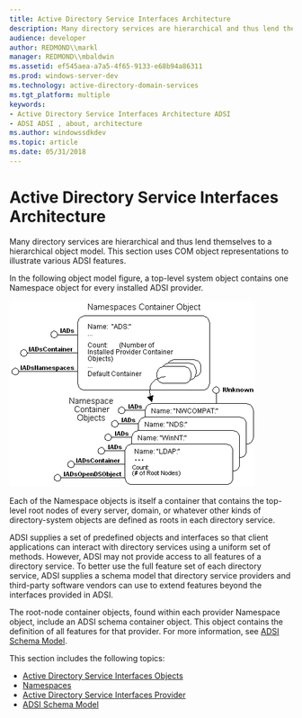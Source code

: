 ```yaml
---
title: Active Directory Service Interfaces Architecture
description: Many directory services are hierarchical and thus lend themselves to a hierarchical object model. This section uses COM object representations to illustrate various ADSI features.
audience: developer
author: REDMOND\\markl
manager: REDMOND\\mbaldwin
ms.assetid: ef545aea-a7a5-4f65-9133-e68b94a86311
ms.prod: windows-server-dev
ms.technology: active-directory-domain-services
ms.tgt_platform: multiple
keywords:
- Active Directory Service Interfaces Architecture ADSI
- ADSI ADSI , about, architecture
ms.author: windowssdkdev
ms.topic: article
ms.date: 05/31/2018
---
```


# Active Directory Service Interfaces Architecture

Many directory services are hierarchical and thus lend themselves to a hierarchical object model. This section uses COM object representations to illustrate various ADSI features.

In the following object model figure, a top-level system object contains one Namespace object for every installed ADSI provider.

![namespaces container object](images/ds2top.png)

Each of the Namespace objects is itself a container that contains the top-level root nodes of every server, domain, or whatever other kinds of directory-system objects are defined as roots in each directory service.

ADSI supplies a set of predefined objects and interfaces so that client applications can interact with directory services using a uniform set of methods. However, ADSI may not provide access to all features of a directory service. To better use the full feature set of each directory service, ADSI supplies a schema model that directory service providers and third-party software vendors can use to extend features beyond the interfaces provided in ADSI.

The root-node container objects, found within each provider Namespace object, include an ADSI schema container object. This object contains the definition of all features for that provider. For more information, see [ADSI Schema Model](adsi-schema-model.md).

This section includes the following topics:

-   [Active Directory Service Interfaces Objects](active-directory-service-interfaces-objects.md)
-   [Namespaces](namespaces.md)
-   [Active Directory Service Interfaces Provider](active-directory-service-interfaces-provider.md)
-   [ADSI Schema Model](adsi-schema-model.md)

 

 




